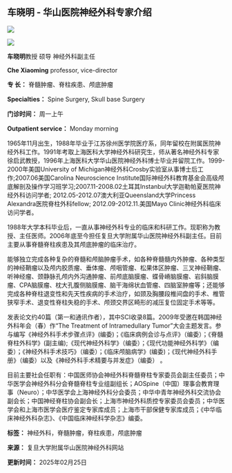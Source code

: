 ## 车晓明 - 华山医院神经外科专家介绍

![](images/logo.png)

![](./upload/1422423518_.jpg)

**车晓明**教授 硕导 神经外科副主任

**Che Xiaoming** professor, vice-director

**专 长：** 脊髓肿瘤、脊柱疾患、颅底肿瘤

**Specialties：** Spine Surgery, Skull base Surgery

**门诊时间：** 周一上午

**Outpatient service：** Monday morning

1965年11月出生，1988年毕业于江苏徐州医学院医疗系，同年留校在附属医院神经外科工作。1991年考取上海医科大学神经外科研究生，师从著名神经外科专家徐启武教授，1996年上海医科大学华山医院神经外科博士毕业并留院工作。1999-2000年美国University of Michigan神经外科Crosby实验室从事博士后工作;2007.06美国Carolina Neuroscience Institute国际神经外科教育基金会高级颅底解剖及操作学习班学习;2007.11-2008.02土耳其Instanbul大学迦勒帕夏医院神经外科访问学者; 2012.05-2012.07澳大利亚Queensland大学Princess Alexandra医院脊柱外科fellow; 2012.09-2012.11.美国Mayo Clinic神经外科临床访问学者。

1988年大学本科毕业后，一直从事神经外科专业的临床和科研工作。现职称为教授、主任医师。2006年底至今担任复旦大学附属华山医院神经外科副主任。目前主要从事脊髓脊柱疾患及其颅底肿瘤的临床治疗。

能够独立完成各种复杂的脊髓和颅脑肿瘤手术，如各种脊髓髓内外肿瘤、各种类型的神经鞘瘤以及颅内胶质瘤、垂体瘤、颅咽管瘤、松果体区肿瘤、三叉神经鞘瘤、听神经瘤、颈静脉孔颅内外沟通肿瘤、前颅底脑膜瘤、蝶骨嵴脑膜瘤、岩斜脑膜瘤、CPA脑膜瘤、枕大孔腹侧脑膜瘤、脑干海绵状血管瘤、四脑室肿瘤等；还能够完成各种脊柱退变性和先天性疾病的手术治疗，如颈及胸腰段椎间盘的手术、椎管狭窄手术、退变性脊柱失稳的手术、颅颈交界区畸形的减压复位固定手术等等。

发表论文约40篇（第一和通讯作者），其中SCI收录8篇。2009年受邀在韩国神经外科年会（春）作“The Treatment of Intramedullary Tumor”大会主题发言。参与编写《神经外科手术步骤点评》(编委)；《临床病例会诊与点评》（编委）；《脊髓脊柱外科学》(副主编);《现代神经外科学》（编委）；《现代功能神经外科学》（编委）；《神经外科手术技巧》（编委）；《临床颅脑病学》(编委)；《现代神经外科手册》（编委）以及《神经外科手术精要与并发症》（编委） 。

目前主要社会任职有：中国医师协会神经外科脊髓脊柱专家委员会副主任委员；中华医学会神经外科分会脊髓脊柱专业组副组长；AOSpine（中国）理事会教育理事（Neuro）；中华医学会上海神经外科分会委员；中华中青年神经外科交流协会副会长；中国神经脊柱协会副会长；上海市神经外科质控专家委员会委员；中华医学会和上海市医学会医疗鉴定专家库成员；上海市干部保健专家库成员；《中华临床神经外科杂志》、《中国临床神经科学杂志》编委。

**标签：** 神经外科，脊髓肿瘤，脊柱疾患，颅底肿瘤

**来源：** 复旦大学附属华山医院神经外科网站

**更新时间：** 2025年02月25日
